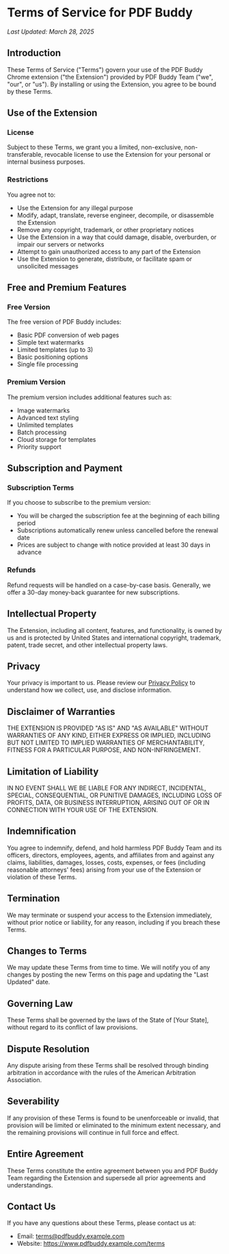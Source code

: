 # Terms of Service for PDF Buddy

*Last Updated: March 28, 2025*

## Introduction

These Terms of Service ("Terms") govern your use of the PDF Buddy Chrome extension ("the Extension") provided by PDF Buddy Team ("we", "our", or "us"). By installing or using the Extension, you agree to be bound by these Terms.

## Use of the Extension

### License

Subject to these Terms, we grant you a limited, non-exclusive, non-transferable, revocable license to use the Extension for your personal or internal business purposes.

### Restrictions

You agree not to:

- Use the Extension for any illegal purpose
- Modify, adapt, translate, reverse engineer, decompile, or disassemble the Extension
- Remove any copyright, trademark, or other proprietary notices
- Use the Extension in a way that could damage, disable, overburden, or impair our servers or networks
- Attempt to gain unauthorized access to any part of the Extension
- Use the Extension to generate, distribute, or facilitate spam or unsolicited messages

## Free and Premium Features

### Free Version

The free version of PDF Buddy includes:
- Basic PDF conversion of web pages
- Simple text watermarks
- Limited templates (up to 3)
- Basic positioning options
- Single file processing

### Premium Version

The premium version includes additional features such as:
- Image watermarks
- Advanced text styling
- Unlimited templates
- Batch processing
- Cloud storage for templates
- Priority support

## Subscription and Payment

### Subscription Terms

If you choose to subscribe to the premium version:

- You will be charged the subscription fee at the beginning of each billing period
- Subscriptions automatically renew unless cancelled before the renewal date
- Prices are subject to change with notice provided at least 30 days in advance

### Refunds

Refund requests will be handled on a case-by-case basis. Generally, we offer a 30-day money-back guarantee for new subscriptions.

## Intellectual Property

The Extension, including all content, features, and functionality, is owned by us and is protected by United States and international copyright, trademark, patent, trade secret, and other intellectual property laws.

## Privacy

Your privacy is important to us. Please review our [Privacy Policy](PRIVACY.md) to understand how we collect, use, and disclose information.

## Disclaimer of Warranties

THE EXTENSION IS PROVIDED "AS IS" AND "AS AVAILABLE" WITHOUT WARRANTIES OF ANY KIND, EITHER EXPRESS OR IMPLIED, INCLUDING BUT NOT LIMITED TO IMPLIED WARRANTIES OF MERCHANTABILITY, FITNESS FOR A PARTICULAR PURPOSE, AND NON-INFRINGEMENT.

## Limitation of Liability

IN NO EVENT SHALL WE BE LIABLE FOR ANY INDIRECT, INCIDENTAL, SPECIAL, CONSEQUENTIAL, OR PUNITIVE DAMAGES, INCLUDING LOSS OF PROFITS, DATA, OR BUSINESS INTERRUPTION, ARISING OUT OF OR IN CONNECTION WITH YOUR USE OF THE EXTENSION.

## Indemnification

You agree to indemnify, defend, and hold harmless PDF Buddy Team and its officers, directors, employees, agents, and affiliates from and against any claims, liabilities, damages, losses, costs, expenses, or fees (including reasonable attorneys' fees) arising from your use of the Extension or violation of these Terms.

## Termination

We may terminate or suspend your access to the Extension immediately, without prior notice or liability, for any reason, including if you breach these Terms.

## Changes to Terms

We may update these Terms from time to time. We will notify you of any changes by posting the new Terms on this page and updating the "Last Updated" date.

## Governing Law

These Terms shall be governed by the laws of the State of [Your State], without regard to its conflict of law provisions.

## Dispute Resolution

Any dispute arising from these Terms shall be resolved through binding arbitration in accordance with the rules of the American Arbitration Association.

## Severability

If any provision of these Terms is found to be unenforceable or invalid, that provision will be limited or eliminated to the minimum extent necessary, and the remaining provisions will continue in full force and effect.

## Entire Agreement

These Terms constitute the entire agreement between you and PDF Buddy Team regarding the Extension and supersede all prior agreements and understandings.

## Contact Us

If you have any questions about these Terms, please contact us at:

- Email: terms@pdfbuddy.example.com
- Website: https://www.pdfbuddy.example.com/terms
